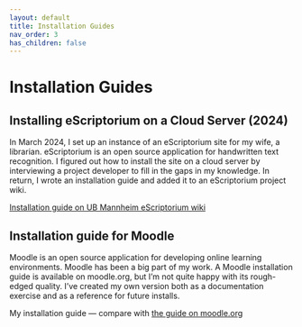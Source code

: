 ```yaml
---
layout: default
title: Installation Guides
nav_order: 3
has_children: false
---
```


# Installation Guides

## Installing eScriptorium on a Cloud Server (2024)

In March 2024, I set up an instance of an eScriptorium site for my wife, a librarian. eScriptorium is an open source application for handwritten text recognition. I figured out how to install the site on a cloud server by interviewing a project developer to fill in the gaps in my knowledge. In return, I wrote an installation guide and added it to an eScriptorium project wiki.

[Installation guide on UB Mannheim eScriptorium wiki](https://github.com/UB-Mannheim/escriptorium/wiki/Installing-eScriptorium-on-a-Cloud-Server-(Debian-11)-with-a-Fully-Qualified-Domain-Name)

## Installation guide for Moodle

Moodle is an open source application for developing online learning environments. Moodle has been a big part of my work. A Moodle installation guide is available on moodle.org, but I’m not quite happy with its rough-edged quality. I’ve created my own version both as a documentation exercise and as a reference for future installs.

My installation guide &mdash; compare with <a href="https://docs.moodle.org/405/en/Step-by-step_Installation_Guide_for_Ubuntu" target="_blank">the guide on moodle.org</a>
